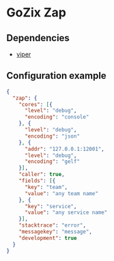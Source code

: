 # GoZix Zap

## Dependencies

* [viper](https://github.com/gozix/viper)

## Configuration example

```json
{
  "zap": {
    "cores": [{
      "level": "debug",
      "encoding": "console"
    }, {
      "level": "debug",
      "encoding": "json"
    }, {
      "addr": "127.0.0.1:12001",
      "level": "debug",
      "encoding": "gelf"
    }],
    "caller": true,
    "fields": [{
      "key": "team",
      "value": "any team name"
    }, {
      "key": "service",
      "value": "any service name"
    }],
    "stacktrace": "error",
    "messagekey": "message",
    "development": true
  }
}
```
